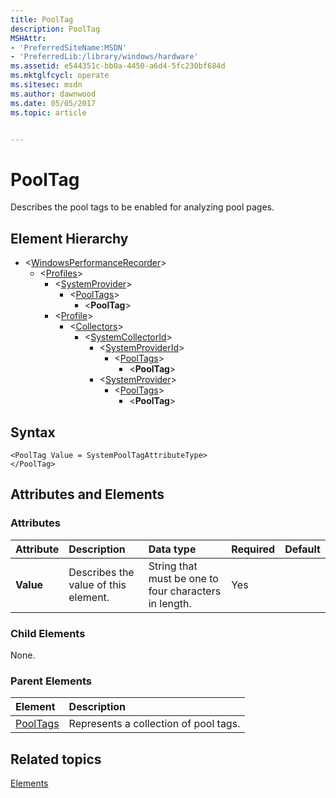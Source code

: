 ```yaml
---
title: PoolTag
description: PoolTag
MSHAttr:
- 'PreferredSiteName:MSDN'
- 'PreferredLib:/library/windows/hardware'
ms.assetid: e544351c-bb0a-4450-a6d4-5fc230bf684d
ms.mktglfcycl: operate
ms.sitesec: msdn
ms.author: dawnwood
ms.date: 05/05/2017
ms.topic: article


---
```



# PoolTag

Describes the pool tags to be enabled for analyzing pool pages.


## Element Hierarchy

* \<[WindowsPerformanceRecorder](windowsperformancerecorder.md)\>
  * \<[Profiles](profiles.md)\>
    * \<[SystemProvider](systemprovider.md)\>
      * \<[PoolTags](pooltags.md)\>
        * \<**PoolTag**\>
    * \<[Profile](profile-wpr.md)\>
      * \<[Collectors](collectors.md)\>
        * \<[SystemCollectorId](systemcollectorid.md)\>
          * \<[SystemProviderId](systemproviderid.md)\>
            * \<[PoolTags](pooltags.md)\>
              * \<**PoolTag**\>
          * \<[SystemProvider](systemprovider.md)\>
            * \<[PoolTags](pooltags.md)\>
              * \<**PoolTag**\>


## Syntax

```
<PoolTag Value = SystemPoolTagAttributeType>
</PoolTag>
```


## Attributes and Elements


### Attributes

| Attribute | Description                          | Data type                                             | Required | Default |
| :-------- | :----------------------------------- | :---------------------------------------------------- | :------- | :------ |
| **Value** | Describes the value of this element. | String that must be one to four characters in length. | Yes      |         |


### Child Elements

None.


### Parent Elements

| Element                 | Description                           |
| :---------------------- | :------------------------------------ |
| [PoolTags](pooltags.md) | Represents a collection of pool tags. |


## Related topics

[Elements](elements.md)

